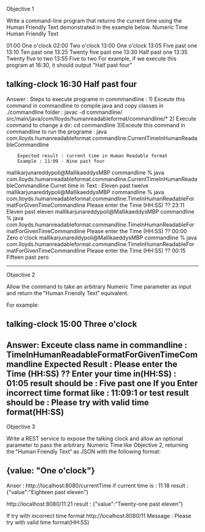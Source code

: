 Objective 1

Write a command-line program that returns the current time using the Human Friendly Text demonstrated in the example below.
Numeric Time Human Friendly Text

01:00 One o'clock
02:00 Two o'clock
13:00 One o'clock
13:05 Five past one
13:10 Ten past one
13:25 Twenty five past one
13:30 Half past one
13:35 Twenty five to two
13:55 Five to two
For example, if we execute this program at 16:30, it should output "Half past four"

talking-clock 16:30
Half past four
-------------------------------------------------------------
Answer : 
        Steps to execute programe in commmandline :
        1) Exceute this command in commandline to compile java and copy classes in ./commandline folder : 
            javac -d commandline/ src/main/java/com/lloyds/humanreadableformat/commandline/*
        2) Execute command to change a dir:
            cd commandline
        3)Exceute this command in commandline to run the programe :
            java com.lloyds.humanreadableformat.commandline.CurrentTimeInHumanReadableCommandline

        Expected result : current time in Human Readable format
        Example : 11:09 - Nine past four
mallikarjunareddypoli@MallikaeddysMBP commandline % java com.lloyds.humanreadableformat.commandline.CurrentTimeInHumanReadableCommandline
Curret time in Text : Eleven past twelve
mallikarjunareddypoli@MallikaeddysMBP commandline % java com.lloyds.humanreadableformat.commandline.TimeInHumanReadableFormatForGivenTimeCommandline
Please enter the Time (HH:SS) ??
23:11
Eleven past eleven
mallikarjunareddypoli@MallikaeddysMBP commandline % java com.lloyds.humanreadableformat.commandline.TimeInHumanReadableFormatForGivenTimeCommandline
Please enter the Time (HH:SS) ??
00:00
Zero o'clock
mallikarjunareddypoli@MallikaeddysMBP commandline % java com.lloyds.humanreadableformat.commandline.TimeInHumanReadableFormatForGivenTimeCommandline
Please enter the Time (HH:SS) ??
00:15
Fifteen past zero

-------------------------------------------------------------
Objective 2

Allow the command to take an arbitrary Numeric Time parameter as input and return the "Human Friendly Text" equivalent.

For example:

talking-clock 15:00
Three o'clock
-------------------------------------------------------------
Answer:
Exceute class name in commandline : TimeInHumanReadableFormatForGivenTimeCommandline
Expected Result : Please enter the Time (HH:SS) ??
Enter your time in(HH:SS) : 01:05
    result should be : Five past one
If you Enter incorrect time format like : 11:09:1 or test
result should be : Please try with valid time format(HH:SS)
--------------------------------------------------------------
Objective 3

Write a REST service to expose the talking clock and allow an optional parameter to pass the arbitrary  Numeric Time like Objective 2, returning the "Human Friendly Text" as JSON with the following format:

{value: "One o'clock"}
--------------------------------------------------------------
Anser :
http://localhost:8080/currentTime
if current time is : 11:18
result : {"value":"Eighteen past eleven"}

http://localhost:8080/11:21
result : {"value":"Twenty-one past eleven"}

If try with incorrect time format
http://localhost:8080/11
Message : Please try with valid time format(HH:SS)
